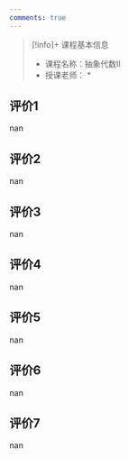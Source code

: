 ```yaml
---
comments: true
---
```


>[!info]+ 课程基本信息
>
> - 课程名称：抽象代数II
> - 授课老师： *

## 评价1

nan
## 评价2

nan
## 评价3

nan
## 评价4

nan
## 评价5

nan
## 评价6

nan
## 评价7

nan
